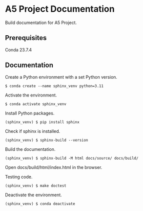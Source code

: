 A5 Project Documentation
========================

Build documentation for A5 Project.

## Prerequisites

Conda 23.7.4

## Documentation

Create a Python environment with a set Python version.

```shell
$ conda create --name sphinx_venv python=3.11
```

Activate the environment.

```shell
$ conda activate sphinx_venv
```

Install Python packages.

```shell
(sphinx_venv) $ pip install sphinx
```

Check if sphinx is installed.

```shell
(sphinx_venv) $ sphinx-build --version
```

Build the documentation.

```shell
(sphinx_venv) $ sphinx-build -M html docs/source/ docs/build/
```

Open docs/build/html/index.html in the browser.

Testing code.

```shell
(sphinx_venv) $ make doctest
```

Deactivate the environment.

```shell
(sphinx_venv) $ conda deactivate
```